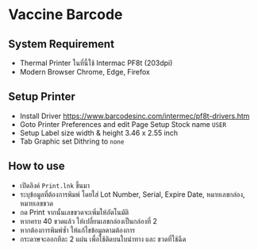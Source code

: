 # Vaccine Barcode

## System Requirement

- Thermal Printer ในที่นี้ใช้ Intermac PF8t (203dpi)
- Modern Browser Chrome, Edge, Firefox

## Setup Printer

- Install Driver https://www.barcodesinc.com/intermec/pf8t-drivers.htm
- Goto Printer Preferences and edit Page Setup Stock name `USER`
- Setup Label size width & height  3.46 x 2.55 inch
- Tab Graphic set Dithring to `none`

## How to use

-  เปิดลิงค์ `Print.lnk` ขึ้นมา
-  ระบุข้อมูลที่ต้องการพิมพ์ โดยใส่ Lot Number, Serial, Expire Date, หมายเลขกล่อง, หมายเลขขวด
-  กด Print จากนั้นเลขขวดจะเพิ่มให้อัตโนมัติ
-  หากครบ 40 ขวดแล้ว ให้เปลี่ยนเลขกล่องเป็นกล่องที่ 2
-  หากต้องการพิมพ์ซ้ำ ให้แก้ไขข้อมูลตามต้องการ
-  กระดาษจะออกทีละ 2 แผ่น เพื่อใช้ติดบนใบนำทาง และ ขวดที่ใช้ฉีด